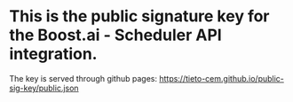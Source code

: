 # This is the public signature key for the Boost.ai - Scheduler API integration.
The key is served through github pages: https://tieto-cem.github.io/public-sig-key/public.json
